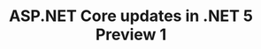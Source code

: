 ﻿---
title: ASP.NET Core updates in .NET 5 Preview 1
source: .NET Blog
type: community
link: https://devblogs.microsoft.com/aspnet/asp-net-core-updates-in-net-5-preview-1/
excerpt: .NET 5 Preview1 is now available and is ready for evaluation! .NET 5 will be a current release.
---